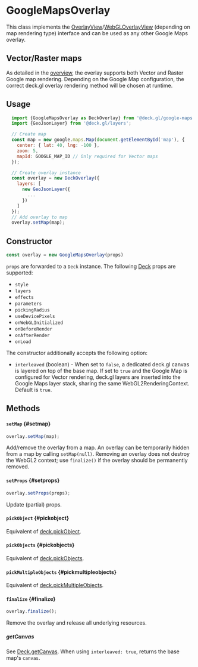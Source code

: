 # GoogleMapsOverlay

This class implements the [OverlayView](https://developers.google.com/maps/documentation/javascript/reference/overlay-view#OverlayView)/[WebGLOverlayView](https://developers.google.com/maps/documentation/javascript/reference/webgl#WebGLOverlayView) (depending on map rendering type) interface and can be used as any other Google Maps overlay.

## Vector/Raster maps

As detailed in the [overview](./overview.md), the overlay supports both Vector and Raster Google map rendering. Depending on the Google Map configuration, the correct deck.gl overlay rendering method will be chosen at runtime.

## Usage

```js
  import {GoogleMapsOverlay as DeckOverlay} from '@deck.gl/google-maps';
  import {GeoJsonLayer} from '@deck.gl/layers';

  // Create map
  const map = new google.maps.Map(document.getElementById('map'), {
    center: { lat: 40, lng: -100 },
    zoom: 5,
    mapId: GOOGLE_MAP_ID // Only required for Vector maps
  });

  // Create overlay instance
  const overlay = new DeckOverlay({
    layers: [
      new GeoJsonLayer({
        ...
      })
    ]
  });
  // Add overlay to map
  overlay.setMap(map);
```


## Constructor

```js
const overlay = new GoogleMapsOverlay(props)
```

`props` are forwarded to a `Deck` instance. The following [Deck](../core/deck.md) props are supported:

- `style`
- `layers`
- `effects`
- `parameters`
- `pickingRadius`
- `useDevicePixels`
- `onWebGLInitialized`
- `onBeforeRender`
- `onAfterRender`
- `onLoad`

The constructor additionally accepts the following option:

- `interleaved` (boolean) - When set to `false`, a dedicated deck.gl canvas is layered on top of the base map. If set to `true` and the Google Map is configured for Vector rendering, deck.gl layers are inserted into the Google Maps layer stack, sharing the same WebGL2RenderingContext. Default is `true`.

## Methods

#### `setMap` {#setmap}

```js
overlay.setMap(map);
```

Add/remove the overlay from a map. An overlay can be temporarily hidden from a map by calling `setMap(null)`. Removing an overlay does not destroy the WebGL2 context; use `finalize()` if the overlay should be permanently removed.

#### `setProps` {#setprops}

```js
overlay.setProps(props);
```

Update (partial) props.

#### `pickObject` {#pickobject}

Equivalent of [deck.pickObject](../core/deck.md).

#### `pickObjects` {#pickobjects}

Equivalent of [deck.pickObjects](../core/deck.md).

#### `pickMultipleObjects` {#pickmultipleobjects}

Equivalent of [deck.pickMultipleObjects](../core/deck.md).

#### `finalize` {#finalize}

```js
overlay.finalize();
```

Remove the overlay and release all underlying resources.

##### getCanvas

See [Deck.getCanvas](../core/deck.md#getcanvas). When using `interleaved: true`, returns the base map's `canvas`.